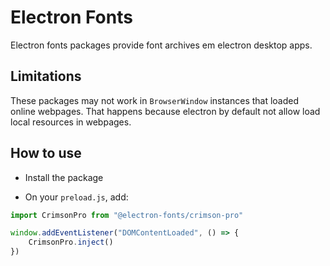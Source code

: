 # Electron Fonts

Electron fonts packages provide font archives em electron desktop apps.

## Limitations

These packages may not work in `BrowserWindow` instances that loaded online webpages. That happens because electron by default not allow load local resources in webpages.

## How to use

* Install the package

* On your `preload.js`, add:

```ts
import CrimsonPro from "@electron-fonts/crimson-pro"

window.addEventListener("DOMContentLoaded", () => {
    CrimsonPro.inject()
})
```